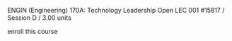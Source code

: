 ENGIN (Engineering) 170A: Technology Leadership
Open
LEC 001 #15817 / Session D / 3.00 units 


enroll this course
